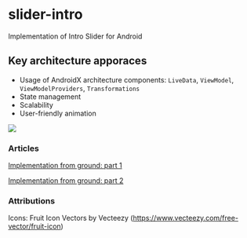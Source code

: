 # slider-intro
Implementation of Intro Slider for Android

## Key architecture apporaces

* Usage of AndroidX architecture components: `LiveData`, `ViewModel`, `ViewModelProviders`, `Transformations`
* State management
* Scalability
* User-friendly animation

![](https://github.com/xzhorikx/slider-intro/blob/master/intro.gif)

### Articles

[Implementation from ground: part 1](https://medium.com/@alexandr.zhurkov/android-intro-slider-with-state-management-using-androidx-architecture-components-part-1-caeba1db7a32)

[Implementation from ground: part 2](https://medium.com/@alexandr.zhurkov/android-intro-slider-with-state-management-using-androidx-architecture-components-part-2-2e927211b9a5)

### Attributions
Icons: Fruit Icon Vectors by Vecteezy (https://www.vecteezy.com/free-vector/fruit-icon)

